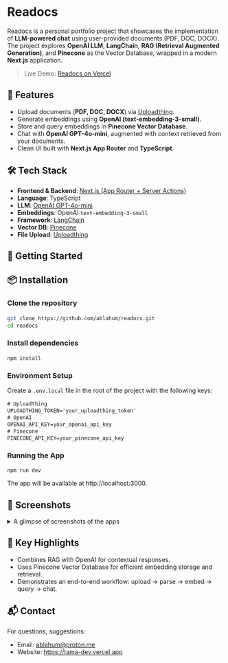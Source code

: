 # Readocs

Readocs is a personal portfolio project that showcases the implementation of **LLM-powered chat** using user-provided documents (PDF, DOC, DOCX). The project explores **OpenAI LLM**, **LangChain**, **RAG (Retrieval Augmented Generation)**, and **Pinecone** as the Vector Database, wrapped in a modern **Next.js** application.

> Live Demo: [Readocs on Vercel](https://readocs-ablahum.vercel.app)

## 🚀 Features

- Upload documents (**PDF, DOC, DOCX**) via [Uploadthing](https://uploadthing.com/).
- Generate embeddings using **OpenAI (text-embedding-3-small)**.
- Store and query embeddings in **Pinecone Vector Database**.
- Chat with **OpenAI GPT-4o-mini**, augmented with context retrieved from your documents.
- Clean UI built with **Next.js App Router** and **TypeScript**.

## 🛠️ Tech Stack
- **Frontend & Backend**: [Next.js (App Router + Server Actions)](https://nextjs.org/)
- **Language**: TypeScript
- **LLM**: [OpenAI GPT-4o-mini](https://platform.openai.com/)
- **Embeddings**: OpenAI `text-embedding-3-small`
- **Framework**: [LangChain](https://www.langchain.com/)
- **Vector DB**: [Pinecone](https://www.pinecone.io/)
- **File Upload**: [Uploadthing](https://uploadthing.com/)

## 🚀 Getting Started

## 📦 Installation
### Clone the repository
```bash
git clone https://github.com/ablahum/readocs.git
cd readocs
```

### Install dependencies
```
npm install
```

### Environment Setup
Create a `.env.local` file in the root of the project with the following keys:
```
# Uploadthing
UPLOADTHING_TOKEN='your_uploadthing_token'
# OpenAI
OPENAI_API_KEY=your_openai_api_key
# Pinecone
PINECONE_API_KEY=your_pinecone_api_key
```

### Running the App
```
npm run dev
```
The app will be available at http://localhost:3000.

## 📸 Screenshots
<details>
  <summary>A glimpse of screenshots of the apps</summary>

  ### Upload page
  ![home](https://github.com/ablahum/readocs/blob/main/public/upload.png)
  ### Ask page
  ![upload](https://github.com/ablahum/readocs/blob/main/public/ask.png)
  ### Ask with Answer page
  ![dashboard](https://github.com/ablahum/readocs/blob/main/public/ask-answer.png)
</details>

## 🔑 Key Highlights
- Combines RAG with OpenAI for contextual responses.
- Uses Pinecone Vector Database for efficient embedding storage and retrieval.
- Demonstrates an end-to-end workflow: upload → parse → embed → query → chat.

## 📬 Contact
For questions, suggestions:
- Email: ablahum@proton.me
- Website: https://tama-dev.vercel.app